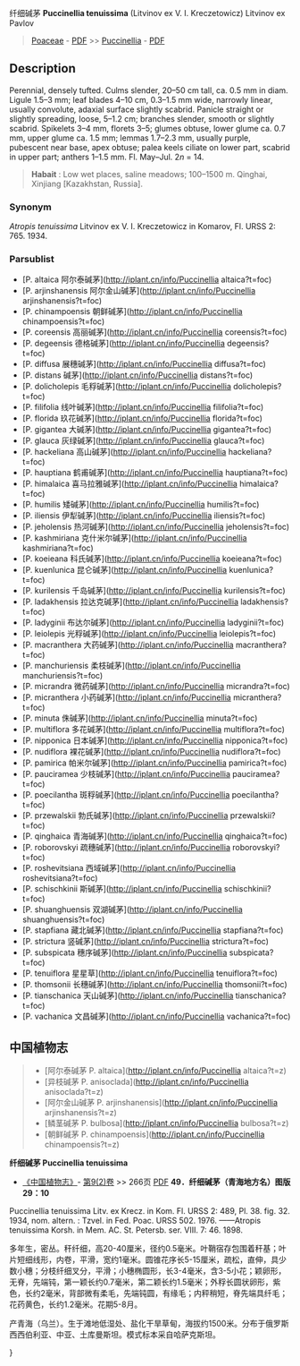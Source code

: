 纤细碱茅 **Puccinellia tenuissima** (Litvinov ex V. I. Kreczetowicz) Litvinov ex Pavlov

> [Poaceae](http://iplant.cn/info/Poaceae?t=foc) - [PDF](http://www.iplant.cn/foc/pdf/Poaceae.pdf) >> [Puccinellia](http://iplant.cn/info/Puccinellia?t=foc) - [PDF](http://www.iplant.cn/foc/pdf/Puccinellia.pdf)
## Description

Perennial, densely tufted. Culms slender, 20–50 cm tall, ca. 0.5 mm in diam. Ligule 1.5–3 mm; leaf blades 4–10 cm, 0.3–1.5 mm wide, narrowly linear, usually convolute, adaxial surface slightly scabrid. Panicle straight or slightly spreading, loose, 5–1.2 cm; branches slender, smooth or slightly scabrid. Spikelets 3–4 mm, florets 3–5; glumes obtuse, lower glume ca. 0.7 mm, upper glume ca. 1.5 mm; lemmas 1.7–2.3 mm, usually purple, pubescent near base, apex obtuse; palea keels ciliate on lower part, scabrid in upper part; anthers 1–1.5 mm. Fl. May–Jul. 2*n* = 14.

> **Habait** : 
> Low wet places, saline meadows; 100–1500 m. Qinghai, Xinjiang [Kazakhstan, Russia].

### Synonym
*Atropis tenuissima* Litvinov ex V. I. Kreczetowicz in Komarov, Fl. URSS 2: 765. 1934.

### Parsublist

* [P.  altaica  阿尔泰碱茅](http://iplant.cn/info/Puccinellia altaica?t=foc)
* [P.  arjinshanensis  阿尔金山碱茅](http://iplant.cn/info/Puccinellia arjinshanensis?t=foc)
* [P.  chinampoensis  朝鲜碱茅](http://iplant.cn/info/Puccinellia chinampoensis?t=foc)
* [P.  coreensis  高丽碱茅](http://iplant.cn/info/Puccinellia coreensis?t=foc)
* [P.  degeensis  德格碱茅](http://iplant.cn/info/Puccinellia degeensis?t=foc)
* [P.  diffusa  展穗碱茅](http://iplant.cn/info/Puccinellia diffusa?t=foc)
* [P.  distans  碱茅](http://iplant.cn/info/Puccinellia distans?t=foc)
* [P.  dolicholepis  毛稃碱茅](http://iplant.cn/info/Puccinellia dolicholepis?t=foc)
* [P.  filifolia  线叶碱茅](http://iplant.cn/info/Puccinellia filifolia?t=foc)
* [P.  florida  玖花碱茅](http://iplant.cn/info/Puccinellia florida?t=foc)
* [P.  gigantea  大碱茅](http://iplant.cn/info/Puccinellia gigantea?t=foc)
* [P.  glauca  灰绿碱茅](http://iplant.cn/info/Puccinellia glauca?t=foc)
* [P.  hackeliana  高山碱茅](http://iplant.cn/info/Puccinellia hackeliana?t=foc)
* [P.  hauptiana  鹤甫碱茅](http://iplant.cn/info/Puccinellia hauptiana?t=foc)
* [P.  himalaica  喜马拉雅碱茅](http://iplant.cn/info/Puccinellia himalaica?t=foc)
* [P.  humilis  矮碱茅](http://iplant.cn/info/Puccinellia humilis?t=foc)
* [P.  iliensis  伊犁碱茅](http://iplant.cn/info/Puccinellia iliensis?t=foc)
* [P.  jeholensis  热河碱茅](http://iplant.cn/info/Puccinellia jeholensis?t=foc)
* [P.  kashmiriana  克什米尔碱茅](http://iplant.cn/info/Puccinellia kashmiriana?t=foc)
* [P.  koeieana  科氏碱茅](http://iplant.cn/info/Puccinellia koeieana?t=foc)
* [P.  kuenlunica  昆仑碱茅](http://iplant.cn/info/Puccinellia kuenlunica?t=foc)
* [P.  kurilensis  千岛碱茅](http://iplant.cn/info/Puccinellia kurilensis?t=foc)
* [P.  ladakhensis  拉达克碱茅](http://iplant.cn/info/Puccinellia ladakhensis?t=foc)
* [P.  ladyginii  布达尔碱茅](http://iplant.cn/info/Puccinellia ladyginii?t=foc)
* [P.  leiolepis  光稃碱茅](http://iplant.cn/info/Puccinellia leiolepis?t=foc)
* [P.  macranthera  大药碱茅](http://iplant.cn/info/Puccinellia macranthera?t=foc)
* [P.  manchuriensis  柔枝碱茅](http://iplant.cn/info/Puccinellia manchuriensis?t=foc)
* [P.  micrandra  微药碱茅](http://iplant.cn/info/Puccinellia micrandra?t=foc)
* [P.  micranthera  小药碱茅](http://iplant.cn/info/Puccinellia micranthera?t=foc)
* [P.  minuta  侏碱茅](http://iplant.cn/info/Puccinellia minuta?t=foc)
* [P.  multiflora  多花碱茅](http://iplant.cn/info/Puccinellia multiflora?t=foc)
* [P.  nipponica  日本碱茅](http://iplant.cn/info/Puccinellia nipponica?t=foc)
* [P.  nudiflora  裸花碱茅](http://iplant.cn/info/Puccinellia nudiflora?t=foc)
* [P.  pamirica  帕米尔碱茅](http://iplant.cn/info/Puccinellia pamirica?t=foc)
* [P.  pauciramea  少枝碱茅](http://iplant.cn/info/Puccinellia pauciramea?t=foc)
* [P.  poecilantha  斑稃碱茅](http://iplant.cn/info/Puccinellia poecilantha?t=foc)
* [P.  przewalskii  勃氏碱茅](http://iplant.cn/info/Puccinellia przewalskii?t=foc)
* [P.  qinghaica  青海碱茅](http://iplant.cn/info/Puccinellia qinghaica?t=foc)
* [P.  roborovskyi  疏穗碱茅](http://iplant.cn/info/Puccinellia roborovskyi?t=foc)
* [P.  roshevitsiana  西域碱茅](http://iplant.cn/info/Puccinellia roshevitsiana?t=foc)
* [P.  schischkinii  斯碱茅](http://iplant.cn/info/Puccinellia schischkinii?t=foc)
* [P.  shuanghuensis  双湖碱茅](http://iplant.cn/info/Puccinellia shuanghuensis?t=foc)
* [P.  stapfiana  藏北碱茅](http://iplant.cn/info/Puccinellia stapfiana?t=foc)
* [P.  strictura  竖碱茅](http://iplant.cn/info/Puccinellia strictura?t=foc)
* [P.  subspicata  穗序碱茅](http://iplant.cn/info/Puccinellia subspicata?t=foc)
* [P.  tenuiflora  星星草](http://iplant.cn/info/Puccinellia tenuiflora?t=foc)
* [P.  thomsonii  长穗碱茅](http://iplant.cn/info/Puccinellia thomsonii?t=foc)
* [P.  tianschanica  天山碱茅](http://iplant.cn/info/Puccinellia tianschanica?t=foc)
* [P.  vachanica  文昌碱茅](http://iplant.cn/info/Puccinellia vachanica?t=foc)

## 中国植物志

> * [阿尔泰碱茅  P.  altaica](http://iplant.cn/info/Puccinellia altaica?t=z)
> * [异枝碱茅  P.  anisoclada](http://iplant.cn/info/Puccinellia anisoclada?t=z)
> * [阿尔金山碱茅  P.  arjinshanensis](http://iplant.cn/info/Puccinellia arjinshanensis?t=z)
> * [鳞茎碱茅  P.  bulbosa](http://iplant.cn/info/Puccinellia bulbosa?t=z)
> * [朝鲜碱茅  P.  chinampoensis](http://iplant.cn/info/Puccinellia chinampoensis?t=z)

**纤细碱茅 Puccinellia tenuissima**

* [《中国植物志》](http://www.iplant.cn/frps)- [第9(2)卷](http://www.iplant.cn/frps/vol/9(2)) >> 266页 [PDF](http://www.iplant.cn/frps/pdf/9(2)/266a.pdf)
**49．纤细碱茅（青海地方名）图版29：10**

Puccinellia tenuissima Litv. ex Krecz. in Kom. Fl. URSS 2: 489, Pl. 38. fig. 32. 1934, nom. altern. : Tzvel. in Fed. Poac. URSS 502. 1976. ——Atropis tenuissima Korsh. in Mem. AC. St. Petersb. ser. VIII. 7: 46. 1898.

多年生，密丛。秆纤细，高20-40厘米，径约0.5毫米。叶鞘宿存包围着秆基；叶片短细线形，内卷，平滑，宽约1毫米。圆锥花序长5-15厘米，疏松，直伸，具少数小穗；分枝纤细叉分，平滑；小穗椭圆形，长3-4毫米，含3-5小花；颖卵形，无脊，先端钝，第一颖长约0.7毫米，第二颖长约1.5毫米；外稃长圆状卵形，紫色，长约2毫米，背部微有柔毛，先端钝圆，有缘毛；内秤稍短，脊先端具纤毛；花药黄色，长约1.2毫米。花期5-8月。

产青海（乌兰）。生于滩地低湿处、盐化干旱草甸，海拔约1500米。分布于俄罗斯 西西伯利亚、中亚、土库曼斯坦。模式标本采自哈萨克斯坦。

}